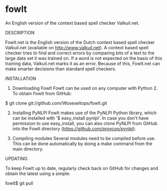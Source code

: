 fowlt
=====

An English version of the context based spell checker Valkuil.net.

DESCRIPTION

Fowlt.net is the English version of the Dutch context based spell checker Valkuil.net (available on http://www.valkuil.net). A context based spell checker tries to find and correct errors by comparing bits of a text to the large data set it was trained on. If a word is not expected on the basis of this training data, Valkuil.net marks it as an error. Because of this, Fowlt.net can make smarter decisions than standard spell checkers.

INSTALLATION

1. Downloading Fowlt
Fowlt can be used on any computer with Python 2. To obtain Fowlt from GitHub:

  $ git clone git://github.com/Woseseltops/fowlt.git

2. Installing PyNLPl
Fowlt makes use of the PyNLPl Python library, which can be installed with '$ easy_install pynlpl'. In case you don't have permission to use easy_install, you can also clone PyNLPl from GitHub into the Fowlt directory (https://github.com/proycon/pynlpl).

3. Compiling modules
Several modules need to be compiled before use. This can be done automatically by doing a make command from the main directory.

UPDATING

To keep Fowlt up to date, regularly check back on GitHub for changes and obtain the latest using a simple:

  fowlt$ git pull
